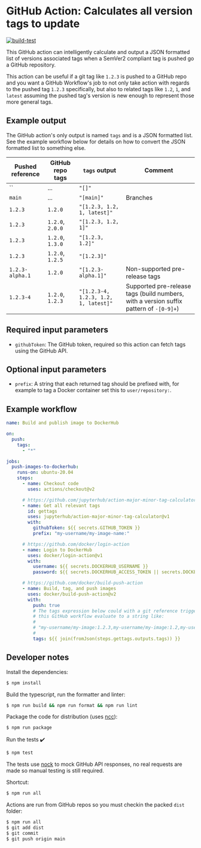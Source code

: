 # GitHub Action: Calculates all version tags to update

[![build-test](https://github.com/jupyterhub/action-major-minor-tag-calculator/workflows/build-test/badge.svg)](https://github.com/jupyterhub/action-major-minor-tag-calculator/actions)

This GitHub action can intelligently calculate and output a JSON formatted list of versions associated tags when a SemVer2 compliant tag is pushed go a GitHub repository.

This action can be useful if a git tag like `1.2.3` is pushed to a GitHub repo and you want a GitHub Workflow's job to not only take action with regards to the pushed tag `1.2.3` specifically, but also to related tags like `1.2`, `1`, and `latest` assuming the pushed tag's version is new enough to represent those more general tags.

## Example output

The GitHub action's only output is named `tags` and is a JSON formatted list. See the example workflow below for details on how to convert the JSON formatted list to something else.

| Pushed reference | GitHub repo tags | `tags` output                        | Comment                                                                                |
| ---------------- | ---------------- | ------------------------------------ | -------------------------------------------------------------------------------------- |
| ``               | ...              | `"[]"`                               |
| `main`           | ...              | `"[main]"`                           | Branches                                                                               |
| `1.2.3`          | `1.2.0`          | `"[1.2.3, 1.2, 1, latest]"`          |
| `1.2.3`          | `1.2.0`, `2.0.0` | `"[1.2.3, 1.2, 1]"`                  |
| `1.2.3`          | `1.2.0`, `1.3.0` | `"[1.2.3, 1.2]"`                     |
| `1.2.3`          | `1.2.0`, `1.2.5` | `"[1.2.3]"`                          |
| `1.2.3-alpha.1`  | `1.2.0`          | `"[1.2.3-alpha.1]"`                  | Non-supported pre-release tags                                                         |
| `1.2.3-4`        | `1.2.0`, `1.2.3` | `"[1.2.3-4, 1.2.3, 1.2, 1, latest]"` | Supported pre-release tags (build numbers, with a version suffix pattern of `-[0-9]+`) |

## Required input parameters

- `githubToken`: The GitHub token, required so this action can fetch tags using the GitHub API.

## Optional input parameters

- `prefix`: A string that each returned tag should be prefixed with, for example to tag a Docker container set this to `user/repository:`.

## Example workflow

```yaml
name: Build and publish image to DockerHub

on:
  push:
    tags:
      - "*"

jobs:
  push-images-to-dockerhub:
    runs-on: ubuntu-20.04
    steps:
      - name: Checkout code
        uses: actions/checkout@v2

      # https://github.com/jupyterhub/action-major-minor-tag-calculator
      - name: Get all relevant tags
        id: gettags
        uses: jupyterhub/action-major-minor-tag-calculator@v1
        with:
          githubToken: ${{ secrets.GITHUB_TOKEN }}
          prefix: "my-username/my-image-name:"

      # https://github.com/docker/login-action
      - name: Login to DockerHub
        uses: docker/login-action@v1
        with:
          username: ${{ secrets.DOCKERHUB_USERNAME }}
          password: ${{ secrets.DOCKERHUB_ACCESS_TOKEN || secrets.DOCKERHUB_PASSWORD }}

      # https://github.com/docker/build-push-action
      - name: Build, tag, and push images
        uses: docker/build-push-action@v2
        with:
          push: true
          # The tags expression below could with a git reference triggering
          # this GitHub workflow evaluate to a string like:
          #
          # "my-username/my-image:1.2.3,my-username/my-image:1.2,my-username/my-image:1,my-username/my-image:latest"
          #
          tags: ${{ join(fromJson(steps.gettags.outputs.tags)) }}
```

## Developer notes

Install the dependencies:

```bash
$ npm install
```

Build the typescript, run the formatter and linter:

```bash
$ npm run build && npm run format && npm run lint
```

Package the code for distribution (uses [ncc](https://github.com/zeit/ncc)):

```bash
$ npm run package
```

Run the tests :heavy_check_mark:

```bash
$ npm test
```

The tests use [nock](https://github.com/nock/nock) to mock GitHub API responses, no real requests are made so manual testing is still required.

Shortcut:

```bash
$ npm run all
```

Actions are run from GitHub repos so you must checkin the packed `dist` folder:

```bash
$ npm run all
$ git add dist
$ git commit
$ git push origin main
```
